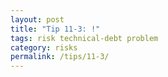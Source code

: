 ```yaml
---
layout: post
title: "Tip 11-3: !"
tags: risk technical-debt problem
category: risks
permalink: /tips/11-3/
---
```

